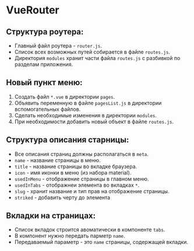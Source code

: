 # VueRouter

## Структура роутера:
 - Главный файл роутера - `router.js`.
 - Список всех возможных путей собирается в файле `routes.js`.
 - Директория `modules` хранит части файла `routes.js` с разбивкой по разделам приложения.


## Новый пункт меню:
 1. Создать файл `*.vue` в директории `pages`.
 2. Объявить переменную в файле `pagesList.js` в директории вспомогательных файлов.
 3. Сделать необходимые изменения в директории `modules`.
 4. При необходимости добавить новый объект в файле `routes.js`.


## Структура описания старницы:
 - Все описания страниц должны располагаться в `meta`.
 - `name` - название страницы в меню.
 - `title` - название страницы во вкладке браузера.
 - `icon` - имя иконки в меню (из набора material).
 - `usedInMenu` - отображение страницы в главном меню.
 - `usedInTabs` - отображнеи элемента во вкладках `*`.
 - `slug` - хранит название и тип прав на отображение страницы. 
 - `striked` - добавить черту до элемента


## Вкладки на страницах:
 - Список вкладок строится авоматически в компоненте `tabs`. 
 - В компонент нужно передать парметр `name`.
 - Передаваемый параметр - это `name` страницы, содержащей вкладки.